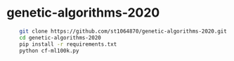 # genetic-algorithms-2020
```bash
    git clone https://github.com/st1064870/genetic-algorithms-2020.git
    cd genetic-algorithms-2020
    pip install -r requirements.txt
    python cf-ml100k.py
```
